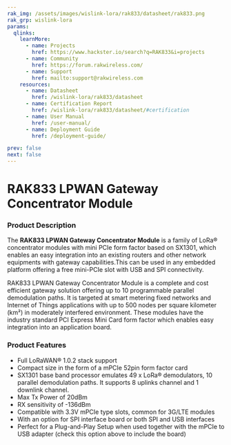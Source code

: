 ```yaml
---
rak_img: /assets/images/wislink-lora/rak833/datasheet/rak833.png
rak_grp: wislink-lora
params:
  qlinks:
    learnMore:
      - name: Projects
        href: https://www.hackster.io/search?q=RAK833&i=projects
      - name: Community
        href: https://forum.rakwireless.com/
      - name: Support
        href: mailto:support@rakwireless.com
    resources:
      - name: Datasheet
        href: /wislink-lora/rak833/datasheet
      - name: Certification Report
        href: /wislink-lora/rak833/datasheet/#certification
      - name: User Manual
        href: /user-manual/
      - name: Deployment Guide
        href: /deployment-guide/

prev: false
next: false
---
```


# RAK833 LPWAN Gateway Concentrator Module

<rk-img
  src="/assets/images/wislink-lora/rak833/datasheet/rak833.png"
  width="60%"
  caption="RAK833 LPWAN Gateway Concentrator Module"
/>

### Product Description

The **RAK833 LPWAN Gateway Concentrator Module** is a family of LoRa® concentrator modules with mini PCIe form factor based on SX1301, which enables an easy integration into an existing routers and other network equipments with gateway capabilities.This can be used in any embedded platform offering a free mini-PCIe slot with USB and SPI connectivity.

RAK833 LPWAN Gateway Concentrator Module is a complete and cost efficient gateway solution offering up to 10 programmable parallel demodulation paths. It is targeted at smart metering fixed networks and Internet of Things applications with up to 500 nodes per square kilometer (km²) in moderately interfered environment. These modules have the industry standard PCI Express Mini Card form factor which enables easy integration into an application board.

<rk-btn
  src="../quickstart/"
  label="Get Started with RAK833 LPWAN Gateway Concentrator Module"
/>

<rk-quick-links :params="$frontmatter.params.qlinks" />

### Product Features

- Full LoRaWAN® 1.0.2 stack support
- Compact size in the form of a mPCIe 52pin form factor card
- SX1301 base band processor emulates 49 x LoRa® demodulators, 10 parallel demodulation paths. It supports 8 uplinks channel and 1 downlink channel.
- Max Tx Power of 20dBm
- RX sensitivity of -136dBm
- Compatible with 3.3V mPCIe type slots, common for 3G/LTE modules
- With an option for SPI interface board or both SPI and USB interfaces
- Perfect for a Plug-and-Play Setup when used together with the mPCIe to USB adapter (check this option above to include the board)

<rk-btn
  src="https://store.rakwireless.com/products/rak833-gateway-module"
  label="Buy a RAK833 LPWAN Gateway Concentrator Module"
  _blank
/>
